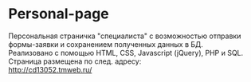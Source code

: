 # Personal-page
Персональная страничка "специалиста" с возможностью отправки формы-заявки и сохранением полученных данных в БД.</br>
Реализовано с помощью HTML, CSS, Javascript (jQuery), PHP и SQL.</br>
Страница размещена по след. адресу:</br>
http://cd13052.tmweb.ru/
